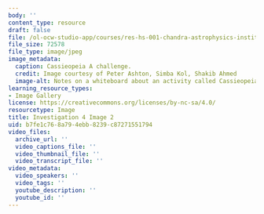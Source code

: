 ```yaml
---
body: ''
content_type: resource
draft: false
file: /ol-ocw-studio-app/courses/res-hs-001-chandra-astrophysics-institute/mithfh_chandra_inv4_ca_chl.jpg
file_size: 72578
file_type: image/jpeg
image_metadata:
  caption: Cassieopeia A challenge.
  credit: Image courtesy of Peter Ashton, Simba Kol, Shakib Ahmed
  image-alt: Notes on a whiteboard about an activity called Cassieopeia A challenge
learning_resource_types:
- Image Gallery
license: https://creativecommons.org/licenses/by-nc-sa/4.0/
resourcetype: Image
title: Investigation 4 Image 2
uid: b7fe1c76-8a79-4ebb-8239-c87271551794
video_files:
  archive_url: ''
  video_captions_file: ''
  video_thumbnail_file: ''
  video_transcript_file: ''
video_metadata:
  video_speakers: ''
  video_tags: ''
  youtube_description: ''
  youtube_id: ''
---
```

